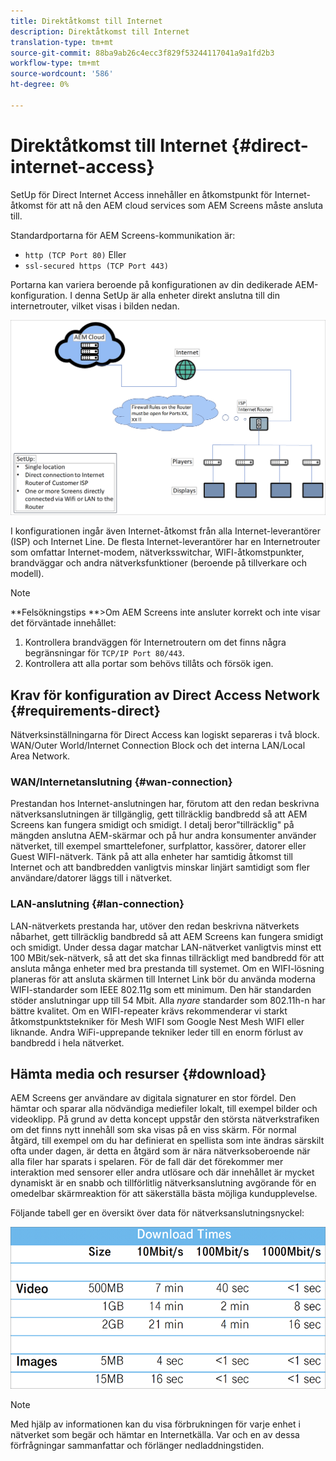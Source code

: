 ```yaml
---
title: Direktåtkomst till Internet
description: Direktåtkomst till Internet
translation-type: tm+mt
source-git-commit: 88ba9ab26c4ecc3f829f53244117041a9a1fd2b3
workflow-type: tm+mt
source-wordcount: '586'
ht-degree: 0%

---
```



# Direktåtkomst till Internet {#direct-internet-access}

SetUp för Direct Internet Access innehåller en åtkomstpunkt för Internet-åtkomst för att nå den AEM cloud services som AEM Screens måste ansluta till.

Standardportarna för AEM Screens-kommunikation är:
* `http (TCP Port 80)`
Eller
* `ssl-secured https (TCP Port 443)`

Portarna kan variera beroende på konfigurationen av din dedikerade AEM-konfiguration. I denna SetUp är alla enheter direkt anslutna till din internetrouter, vilket visas i bilden nedan.

![](/help/assets/direct-access-2.png)

I konfigurationen ingår även Internet-åtkomst från alla Internet-leverantörer (ISP) och Internet Line. De flesta Internet-leverantörer har en Internetrouter som omfattar Internet-modem, nätverksswitchar, WIFI-åtkomstpunkter, brandväggar och andra nätverksfunktioner (beroende på tillverkare och modell).

>[!NOTE]
>**Felsökningstips **>Om AEM Screens inte ansluter korrekt och inte visar det förväntade innehållet:
>
>1. Kontrollera brandväggen för Internetroutern om det finns några begränsningar för `TCP/IP Port 80/443`.
>1. Kontrollera att alla portar som behövs tillåts och försök igen.


## Krav för konfiguration av Direct Access Network {#requirements-direct}

Nätverksinställningarna för Direct Access kan logiskt separeras i två block. WAN/Outer World/Internet Connection Block och det interna LAN/Local Area Network.

### WAN/Internetanslutning {#wan-connection}

Prestandan hos Internet-anslutningen har, förutom att den redan beskrivna nätverksanslutningen är tillgänglig, gett tillräcklig bandbredd så att AEM Screens kan fungera smidigt och smidigt. I detalj beror&quot;tillräcklig&quot; på mängden anslutna AEM-skärmar och på hur andra konsumenter använder nätverket, till exempel smarttelefoner, surfplattor, kassörer, datorer eller Guest WIFI-nätverk.
Tänk på att alla enheter har samtidig åtkomst till Internet och att bandbredden vanligtvis minskar linjärt samtidigt som fler användare/datorer läggs till i nätverket.

### LAN-anslutning {#lan-connection}

LAN-nätverkets prestanda har, utöver den redan beskrivna nätverkets nåbarhet, gett tillräcklig bandbredd så att AEM Screens kan fungera smidigt och smidigt. Under dessa dagar matchar LAN-nätverket vanligtvis minst ett 100 MBit/sek-nätverk, så att det ska finnas tillräckligt med bandbredd för att ansluta många enheter med bra prestanda till systemet.
Om en WIFI-lösning planeras för att ansluta skärmen till Internet Link bör du använda moderna WIFI-standarder som IEEE 802.11g som ett minimum. Den här standarden stöder anslutningar upp till 54 Mbit. Alla *nyare* standarder som 802.11h-n har bättre kvalitet. Om en WIFI-repeater krävs rekommenderar vi starkt åtkomstpunktstekniker för Mesh WIFI som Google Nest Mesh WIFI eller liknande.
Andra WiFi-upprepande tekniker leder till en enorm förlust av bandbredd i hela nätverket.

## Hämta media och resurser {#download}

AEM Screens ger användare av digitala signaturer en stor fördel. Den hämtar och sparar alla nödvändiga mediefiler lokalt, till exempel bilder och videoklipp. På grund av detta koncept uppstår den största nätverkstrafiken om det finns nytt innehåll som ska visas på en viss skärm.
För normal åtgärd, till exempel om du har definierat en spellista som inte ändras särskilt ofta under dagen, är detta en åtgärd som är nära nätverksoberoende när alla filer har sparats i spelaren.
För de fall där det förekommer mer interaktion med sensorer eller andra utlösare och där innehållet är mycket dynamiskt är en snabb och tillförlitlig nätverksanslutning avgörande för en omedelbar skärmreaktion för att säkerställa bästa möjliga kundupplevelse.

Följande tabell ger en översikt över data för nätverksanslutningsnyckel:

![](/help/assets/download-times-direct.png)

>[!NOTE]
>Med hjälp av informationen kan du visa förbrukningen för varje enhet i nätverket som begär och hämtar en Internetkälla. Var och en av dessa förfrågningar sammanfattar och förlänger nedladdningstiden.